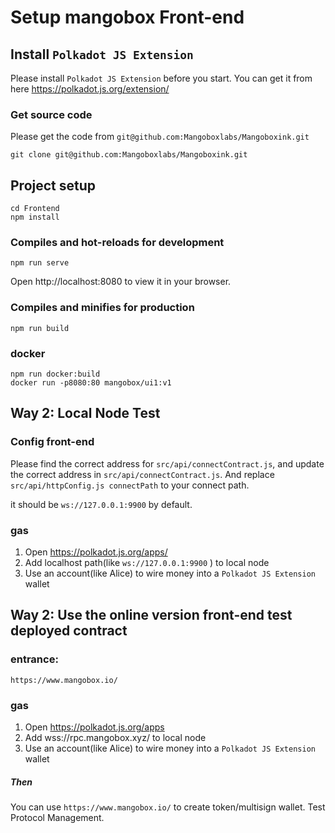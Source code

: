 # Setup mangobox Front-end

## Install `Polkadot JS Extension`

Please install `Polkadot JS Extension` before you start. You can get it from here https://polkadot.js.org/extension/

### Get source code

Please get the code from `git@github.com:Mangoboxlabs/Mangoboxink.git`

```
git clone git@github.com:Mangoboxlabs/Mangoboxink.git
```

## Project setup

```
cd Frontend
npm install
```

### Compiles and hot-reloads for development

```
npm run serve
```

 Open http://localhost:8080 to view it in your browser. 

### Compiles and minifies for production

```
npm run build
```

### docker

```
npm run docker:build
docker run -p8080:80 mangobox/ui1:v1
```

## Way 2: Local Node Test

### Config front-end

Please find the correct address for `src/api/connectContract.js`, and update the correct address in `src/api/connectContract.js`. And replace `src/api/httpConfig.js connectPath` to your connect path.

it should be `ws://127.0.0.1:9900` by default.



### gas

1. Open https://polkadot.js.org/apps/
2. Add localhost path(like `ws://127.0.0.1:9900` ) to local node
3. Use an account(like Alice) to wire money into a `Polkadot JS Extension` wallet

## Way 2: Use the online version front-end test deployed contract

### entrance:

```
https://www.mangobox.io/
```

### gas

1. Open https://polkadot.js.org/apps
2. Add wss://rpc.mangobox.xyz/ to local node
3. Use an account(like Alice) to wire money into a `Polkadot JS Extension` wallet

##### Then

You can use `https://www.mangobox.io/` to create token/multisign wallet. Test Protocol Management.

